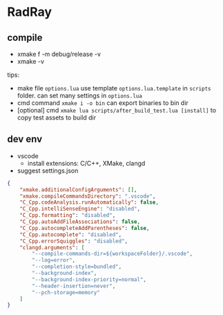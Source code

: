# RadRay

## compile
* xmake f -m debug/release -v
* xmake -v

tips:
* make file `options.lua` use template `options.lua.template` in `scripts` folder. can set many settings in `options.lua`
* cmd command `xmake i -o bin` can export binaries to bin dir
* [optional] cmd `xmake lua scripts/after_build_test.lua [install]` to copy test assets to build dir

## dev env
* vscode
  * install extensions: C/C++, XMake, clangd
* suggest settings.json
```json
{
    "xmake.additionalConfigArguments": [],
    "xmake.compileCommandsDirectory": ".vscode",
    "C_Cpp.codeAnalysis.runAutomatically": false,
    "C_Cpp.intelliSenseEngine": "disabled",
    "C_Cpp.formatting": "disabled",
    "C_Cpp.autoAddFileAssociations": false,
    "C_Cpp.autocompleteAddParentheses": false,
    "C_Cpp.autocomplete": "disabled",
    "C_Cpp.errorSquiggles": "disabled",
    "clangd.arguments": [
        "--compile-commands-dir=${workspaceFolder}/.vscode",
        "--log=error",
        "--completion-style=bundled",
        "--background-index",
        "--background-index-priority=normal",
        "--header-insertion=never",
        "--pch-storage=memory"
    ]
}
```
